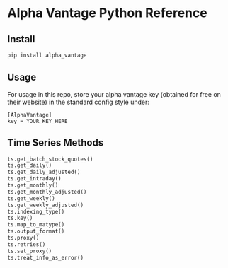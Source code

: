 # Alpha Vantage Python Reference

## Install
```python
pip install alpha_vantage
```


## Usage
For usage in this repo, store your alpha vantage key (obtained for free on their
website) in the standard config style under:
```
[AlphaVantage]
key = YOUR_KEY_HERE
```

## Time Series Methods
```python
ts.get_batch_stock_quotes()
ts.get_daily()
ts.get_daily_adjusted()
ts.get_intraday()
ts.get_monthly()
ts.get_monthly_adjusted()
ts.get_weekly()
ts.get_weekly_adjusted()
ts.indexing_type()
ts.key()
ts.map_to_matype()
ts.output_format()
ts.proxy()
ts.retries()
ts.set_proxy()
ts.treat_info_as_error()
```
